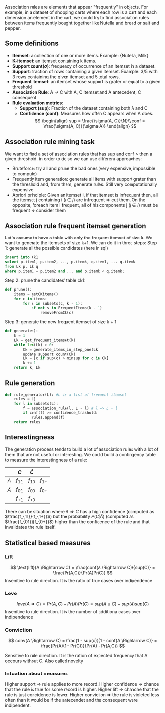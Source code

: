 Association rules are elements that appear "frequently" in objects. For example, in a dataset of shopping carts where each row is a cart and each dimension an element in the cart, we could try to find association rules between items frequently bought together like Nutella and bread or salt and pepper.

## Some definitions

- __Itemset__: a collection of one or more items. Example: {Nutella, Milk}
- __K-itemset__: an itemset containing k items.
- __Support count$(\sigma)$__: frequency of occurrence of an itemset in a dataset.
- __Support__: fraction of rows containing a given itemset. Example: 3/5 with 3 rows containing the given itemset and 5 total rows.
- __Frequent Itemset__: an itemset whose support is grater or equal to a given threshold
- __Association Rule__: A -> C with A, C itemset and A antecedent, C consequent
- __Rule evaluation metrics__:
	- __Support (sup)__: Fraction of the dataset containing both A and C
	- __Confidence (conf)__: Measures how often C appears when A does.
$$
\begin{align}
sup = \frac{\sigma(A, C)}{N}\\
conf = \frac{\sigma(A, C)}{\sigma(A)}
\end{align}
$$

## Association rule mining task

We want to find a set of association rules that has sup and conf > then a given threshold. In order to do so we can use different approaches:
- Bruteforce: try all and prune the bad ones (very expensive, impossible to compute)
- Frequently item generation: generate all items with support grater than the threshold and, from them, generate rules. Still very computationally expensive
- Apriori principle: Given an itemset i, if that itemset is infrequent then, all the itemset j containing i ($i \in j$) are infrequent => cut them. On the opposite, foreach item i frequent, all of his components j ($j \in i$) must be frequent => consider them


## Association rule frequent itemset generation

Let's assume to have a table with only the frequent itemset of size k. We want to generate the itemsets of size k+1. We can do it in three steps:
Step 1: generate all the possible candidates (here in sql)
```sql 
insert into Ck1
select p.item1, p.item2, ..., p.itemk, q.item1, ... q.itemk
from Lk p, Lk q
where p.item1 = p.item2 and ... and p.itemk < q.itemk;
```

Step 2: prune the candidates' table ck1:
```python
def prune():
	items = getCKitems()
	for c in items:
		for s in subsets(c, k - 1):
			if not s in FrequentItems(k - 1)
				removeFromCk(c)
```

Step 3: generate the new frequent itemset of size k + 1
```python
def generate():
	k = 1
	Lk = get_frequent_itemset(k)
	while len(Lk) > 0:
		Ck = generate_items_in_step_one(Lk)
		update_support_count(Ck)
		Lk = [c if sup(c) > minsup for c in Ck]
		k += 1
	return k, Lk
```



## Rule generation

```python
def rule_generator(L): #L is a list of frequent itemset
	rules = []
	for l in subsets(L):
		f = association_rule(l, L - l) # l => L - l 
		if conf(f) >= confidence_trashold:
			rules.append(f)
	return rules
```

## Interestingness

The generation process tends to build a lot of association rules with a lot of them that are not useful or interesting. We could build a contingency table to measure the interestingness of a rule:

|           | $C$      | $\bar{C}$ |          |
| --------- | -------- | --------- | -------- |
| $A$       | $f_{11}$ | $f_{10}$  | $f_{1+}$ |
| $\bar{A}$ | $f_{01}$ | $f_{00}$  | $f_{0+}$ |
|           | $f_{+1}$ | $f_{+0}$          |          |

There can be situation where $A \Rightarrow C$ has a high confidence (computed as $\frac{f_{11}}{f_{1+}}$) but the probability $P(C|\bar{A})$ (computed as $\frac{f_{01}}{f_{0+}}$) higher than the confidence of the rule and that invalidates the rule itself.



## Statistical based measures

### Lift

$$
\text{lift}(A \Rightarrow C) = \frac{conf(A \Rightarrow C)}{sup(C)} = \frac{Pr(A,C)}{Pr(A)Pr(C)}
$$
Insenitive to rule direction. It is the ratio of true cases over indipendence

### Leve

$$
leve(A \Rightarrow C) = Pr(A,C) - Pr(A)Pr(C) = sup(A \cup C) - sup(A)sup(C)
$$
Insenitive to rule direction. It is the number of additiona cases over indipendence


### Conviction

$$
conv(A \Rightarrow C) = \frac{1 - sup(c)}{1 - conf(A \Rightarrow C)} = \frac{Pr(A)(1 - Pr(C))}{Pr(A) - Pr(A,C)}
$$

Sensitive to rule direction. It is the ration of expected frequency that A occours without C. Also called novelty


### Intuation about measures

Higher support => rule applies to more record.
Higher confidence => chance that the rule is true for some record is higher.
Higher lift => chanche that the rule is just concidence is lower.
Higher conviction => the rule is violeted less often than it would be if the antecendet and the consequent were indipendent.